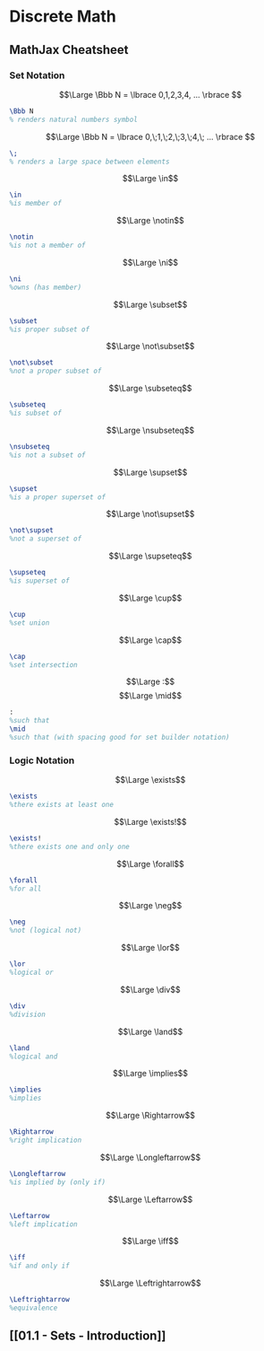 # Discrete Math
## MathJax Cheatsheet


### Set Notation
$$\Large
\Bbb N = \lbrace 0,1,2,3,4, ... \rbrace
$$

```latex
\Bbb N
% renders natural numbers symbol
```

$$\Large
\Bbb N = \lbrace 0,\;1,\;2,\;3,\;4,\; ... \rbrace
$$

```latex
\;
% renders a large space between elements
```

$$\Large \in$$

```latex
\in
%is member of
```

$$\Large \notin$$

```latex
\notin
%is not a member of
```

$$\Large \ni$$

```latex
\ni
%owns (has member)
```

$$\Large \subset$$

```latex
\subset
%is proper subset of
```

$$\Large \not\subset$$

```latex
\not\subset
%not a proper subset of
```

$$\Large \subseteq$$

```latex
\subseteq
%is subset of
```

$$\Large \nsubseteq$$

```latex
\nsubseteq
%is not a subset of
```

$$\Large \supset$$

```latex
\supset
%is a proper superset of
```

$$\Large \not\supset$$

```latex
\not\supset
%not a superset of
```

$$\Large \supseteq$$

```latex
\supseteq
%is superset of
```

$$\Large \cup$$

```latex
\cup
%set union
```

$$\Large \cap$$

```latex
\cap
%set intersection
```

$$\Large :$$
$$\Large \mid$$

```latex
:
%such that
\mid
%such that (with spacing good for set builder notation)
```

### Logic Notation


$$\Large \exists$$


```latex
\exists
%there exists at least one
```

$$\Large \exists!$$

```latex
\exists!
%there exists one and only one
```

$$\Large \forall$$

```latex
\forall
%for all
```

$$\Large \neg$$

```latex
\neg
%not (logical not)
```

$$\Large \lor$$

```latex
\lor
%logical or
```

$$\Large \div$$

```latex
\div
%division
```

$$\Large \land$$

```latex
\land
%logical and
```

$$\Large \implies$$

```latex
\implies
%implies
```

$$\Large \Rightarrow$$

```latex
\Rightarrow
%right implication
```

$$\Large \Longleftarrow$$

```latex
\Longleftarrow
%is implied by (only if)
```

$$\Large \Leftarrow$$

```latex
\Leftarrow
%left implication
```

$$\Large \iff$$

```latex
\iff
%if and only if
```

$$\Large \Leftrightarrow$$

```latex
\Leftrightarrow
%equivalence
```













## [[01.1 - Sets - Introduction]]